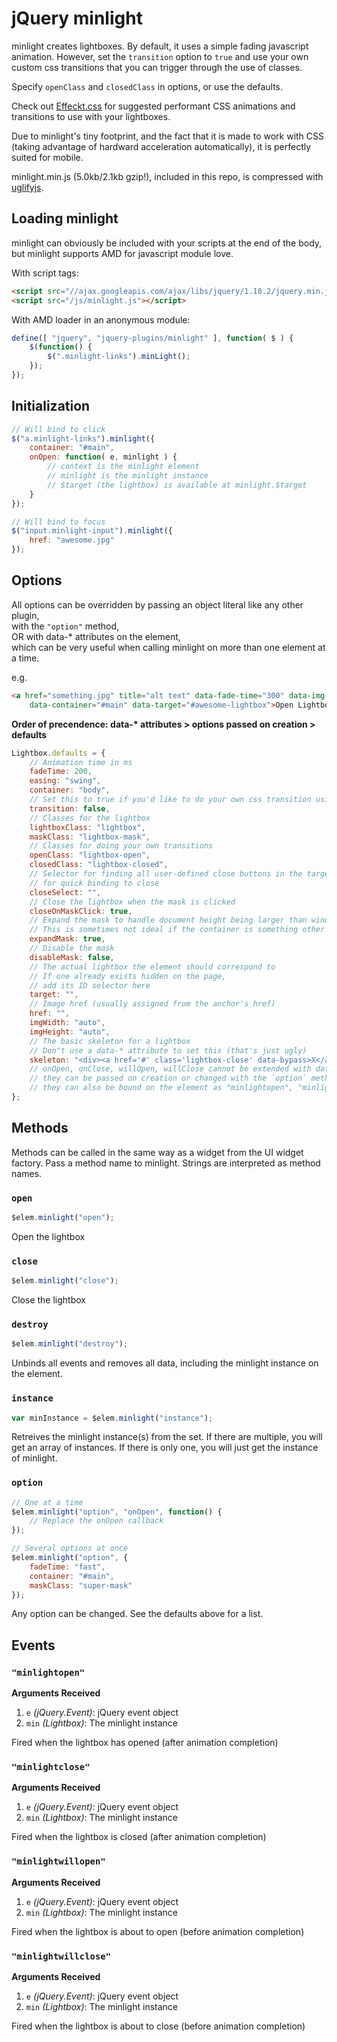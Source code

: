 # jQuery minlight

minlight creates lightboxes. By default, it uses a simple fading javascript animation. However, set the `transition` option to `true` and use your own custom css transitions that you can trigger through the use of classes.

Specify `openClass` and `closedClass` in options, or use the defaults.

Check out [Effeckt.css](http://h5bp.github.io/Effeckt.css/dist/) for suggested performant CSS animations and transitions to use with your lightboxes.

Due to minlight's tiny footprint, and the fact that it is made to work with CSS (taking advantage of hardward acceleration automatically), it is perfectly suited for mobile.

minlight.min.js (5.0kb/2.1kb gzip!), included in this repo, is compressed with [uglifyjs](https://github.com/mishoo/UglifyJS).


## Loading minlight
minlight can obviously be included with your scripts at the end of the body, but minlight supports AMD for javascript module love.

With script tags:

```html
<script src="//ajax.googleapis.com/ajax/libs/jquery/1.10.2/jquery.min.js"></script>
<script src="/js/minlight.js"></script>
```

With AMD loader in an anonymous module:

```js
define([ "jquery", "jquery-plugins/minlight" ], function( $ ) {
	$(function() {
		$(".minlight-links").minLight();
	});
});
```

## Initialization

```js
// Will bind to click
$("a.minlight-links").minlight({
	container: "#main",
	onOpen: function( e, minlight ) {
		// context is the minlight element
		// minlight is the minlight instance
		// $target (the lightbox) is available at minlight.$target
	}
});

// Will bind to focus
$("input.minlight-input").minlight({
	href: "awesome.jpg"
});
```

## Options

All options can be overridden by passing an object literal like any other plugin,<br>
with the `"option"` method,<br>
OR with data-* attributes on the element,<br>
which can be very useful when calling minlight on more than one element at a time.

e.g.

```html
<a href="something.jpg" title="alt text" data-fade-time="300" data-img-width="750"
	data-container="#main" data-target="#awesome-lightbox">Open Lightbox</a>
```

__Order of precendence: data-* attributes > options passed on creation > defaults__

```js
Lightbox.defaults = {
	// Animation time in ms
	fadeTime: 200,
	easing: "swing",
	container: "body",
	// Set this to true if you'd like to do your own css transition using your own styles
	transition: false,
	// Classes for the lightbox
	lightboxClass: "lightbox",
	maskClass: "lightbox-mask",
	// Classes for doing your own transitions
	openClass: "lightbox-open",
	closedClass: "lightbox-closed",
	// Selector for finding all user-defined close buttons in the target
	// for quick binding to close
	closeSelect: "",
	// Close the lightbox when the mask is clicked
	closeOnMaskClick: true,
	// Expand the mask to handle document height being larger than window height
	// This is sometimes not ideal if the container is something other than the body
	expandMask: true,
	// Disable the mask
	disableMask: false,
	// The actual lightbox the element should correspond to
	// If one already exists hidden on the page,
	// add its ID selector here
	target: "",
	// Image href (usually assigned from the anchor's href)
	href: "",
	imgWidth: "auto",
	imgHeight: "auto",
	// The basic skeleton for a lightbox
	// Don"t use a data-* attribute to set this (that's just ugly)
	skeleton: "<div><a href='#' class='lightbox-close' data-bypass>X</a></div>"
	// onOpen, onClose, willOpen, willClose cannot be extended with data-*, so they are included in defaults
	// they can be passed on creation or changed with the `option` method
	// they can also be bound on the element as "minlightopen", "minlightclose", "minlightwillopen", "minlightwillclose"
};
```

## Methods

Methods can be called in the same way as a widget from the UI widget factory. Pass a method name to minlight. Strings are interpreted as method names.

### `open`

```js
$elem.minlight("open");
```

Open the lightbox

### `close`

```js
$elem.minlight("close");
```

Close the lightbox

### `destroy`

```js
$elem.minlight("destroy");
```

Unbinds all events and removes all data, including the minlight instance on the element.

### `instance`

```js
var minInstance = $elem.minlight("instance");
```

Retreives the minlight instance(s) from the set. If there are multiple, you will get an array of instances. If there is only one, you will just get the instance of minlight.

### `option`

```js
// One at a time
$elem.minlight("option", "onOpen", function() {
	// Replace the onOpen callback
});

// Several options at once
$elem.minlight("option", {
	fadeTime: "fast",
	container: "#main",
	maskClass: "super-mask"
});
```

Any option can be changed. See the defaults above for a list.

## Events

### `"minlightopen"`

__Arguments Received__

  1. `e` _(jQuery.Event)_: jQuery event object
  2. `min` _(Lightbox)_: The minlight instance

Fired when the lightbox has opened (after animation completion)

### `"minlightclose"`

__Arguments Received__

  1. `e` _(jQuery.Event)_: jQuery event object
  2. `min` _(Lightbox)_: The minlight instance

Fired when the lightbox is closed (after animation completion)

### `"minlightwillopen"`

__Arguments Received__

  1. `e` _(jQuery.Event)_: jQuery event object
  2. `min` _(Lightbox)_: The minlight instance

Fired when the lightbox is about to open (before animation completion)

### `"minlightwillclose"`

__Arguments Received__

  1. `e` _(jQuery.Event)_: jQuery event object
  2. `min` _(Lightbox)_: The minlight instance

Fired when the lightbox is about to close (before animation completion)

